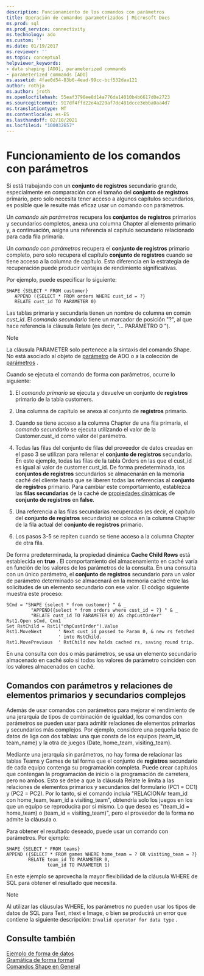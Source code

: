 ```yaml
---
description: Funcionamiento de los comandos con parámetros
title: Operación de comandos parametrizados | Microsoft Docs
ms.prod: sql
ms.prod_service: connectivity
ms.technology: ado
ms.custom: ''
ms.date: 01/19/2017
ms.reviewer: ''
ms.topic: conceptual
helpviewer_keywords:
- data shaping [ADO], parameterized commands
- parameterized commands [ADO]
ms.assetid: 4fae0d54-83b6-4ead-99cc-bcf532daa121
author: rothja
ms.author: jroth
ms.openlocfilehash: 55eaf3798ee8d14a776da14010b4b6617d0e2723
ms.sourcegitcommit: 917df4ffd22e4a229af7dc481dcce3ebba0aa4d7
ms.translationtype: MT
ms.contentlocale: es-ES
ms.lasthandoff: 02/10/2021
ms.locfileid: "100032657"
---
```

# <a name="operation-of-parameterized-commands"></a>Funcionamiento de los comandos con parámetros
Si está trabajando con un **conjunto de registros** secundario grande, especialmente en comparación con el tamaño del **conjunto de registros** primario, pero solo necesita tener acceso a algunos capítulos secundarios, es posible que le resulte más eficaz usar un comando con parámetros.  
  
 Un *comando sin parámetros* recupera los **conjuntos de registros** primarios y secundarios completos, anexa una columna Chapter al elemento primario y, a continuación, asigna una referencia al capítulo secundario relacionado para cada fila primaria.  
  
 Un *comando con parámetros* recupera el **conjunto de registros** primario completo, pero solo recupera el capítulo **conjunto de registros** cuando se tiene acceso a la columna de capítulo. Esta diferencia en la estrategia de recuperación puede producir ventajas de rendimiento significativas.  
  
 Por ejemplo, puede especificar lo siguiente:  
  
```  
SHAPE {SELECT * FROM customer}   
   APPEND ({SELECT * FROM orders WHERE cust_id = ?}   
   RELATE cust_id TO PARAMETER 0)  
```  
  
 Las tablas primaria y secundaria tienen un nombre de columna en común *cust_id*. El *comando secundario* tiene un marcador de posición "?", al que hace referencia la cláusula Relate (es decir, "... PARÁMETRO 0 ").  
  
> [!NOTE]
>  La cláusula PARAMETER solo pertenece a la sintaxis del comando Shape. No está asociado al objeto de [parámetro](../../reference/ado-api/parameter-object.md) de ADO o a la colección de [parámetros](../../reference/ado-api/parameters-collection-ado.md) .  
  
 Cuando se ejecuta el comando de forma con parámetros, ocurre lo siguiente:  
  
1.  El *comando primario* se ejecuta y devuelve un conjunto de **registros** primario de la tabla customers.  
  
2.  Una columna de capítulo se anexa al conjunto de **registros** primario.  
  
3.  Cuando se tiene acceso a la columna Chapter de una fila primaria, el *comando secundario* se ejecuta utilizando el valor de la Customer.cust_id como valor del parámetro.  
  
4.  Todas las filas del conjunto de filas del proveedor de datos creadas en el paso 3 se utilizan para rellenar el **conjunto de registros** secundario. En este ejemplo, todas las filas de la tabla Orders en las que el cust_id es igual al valor de customer.cust_id. De forma predeterminada, los **conjuntos de registros** secundarios se almacenarán en la memoria caché del cliente hasta que se liberen todas las referencias al **conjunto de registros** primario. Para cambiar este comportamiento, establezca las **filas secundarias** de la caché de [propiedades dinámicas](../../reference/ado-api/ado-dynamic-property-index.md) de **conjunto de registros** en **false**.  
  
5.  Una referencia a las filas secundarias recuperadas (es decir, el capítulo del **conjunto de registros** secundario) se coloca en la columna Chapter de la fila actual del **conjunto de registros** primario.  
  
6.  Los pasos 3-5 se repiten cuando se tiene acceso a la columna Chapter de otra fila.  
  
 De forma predeterminada, la propiedad dinámica **Cache Child Rows** está establecida en **true** . El comportamiento del almacenamiento en caché varía en función de los valores de los parámetros de la consulta. En una consulta con un único parámetro, el **conjunto de registros** secundario para un valor de parámetro determinado se almacenará en la memoria caché entre las solicitudes de un elemento secundario con ese valor. El código siguiente muestra este proceso:  
  
```  
SCmd = "SHAPE {select * from customer} " & _  
         "APPEND({select * from orders where cust_id = ?} " & _  
         "RELATE cust_id TO PARAMETER 0) AS chpCustOrder"  
Rst1.Open sCmd, Cnn1  
Set RstChild = Rst1("chpCustOrder").Value  
Rst1.MoveNext      ' Next cust_id passed to Param 0, & new rs fetched   
                   ' into RstChild.  
Rst1.MovePrevious  ' RstChild now holds cached rs, saving round trip.  
```  
  
 En una consulta con dos o más parámetros, se usa un elemento secundario almacenado en caché solo si todos los valores de parámetro coinciden con los valores almacenados en caché.  
  
## <a name="parameterized-commands-and-complex-parent-child-relations"></a>Comandos con parámetros y relaciones de elementos primarios y secundarios complejos  
 Además de usar comandos con parámetros para mejorar el rendimiento de una jerarquía de tipos de combinación de igualdad, los comandos con parámetros se pueden usar para admitir relaciones de elementos primarios y secundarios más complejos. Por ejemplo, considere una pequeña base de datos de liga con dos tablas: una que consta de los equipos (team_id, team_name) y la otra de juegos (Date, home_team, visiting_team).  
  
 Mediante una jerarquía sin parámetros, no hay forma de relacionar las tablas Teams y Games de tal forma que el conjunto de **registros** secundario de cada equipo contenga su programación completa. Puede crear capítulos que contengan la programación de inicio o la programación de carretera, pero no ambos. Esto se debe a que la cláusula Relate le limita a las relaciones de elementos primarios y secundarios del formulario (PC1 = CC1) y (PC2 = PC2). Por lo tanto, si el comando incluía "RELACIONAr team_id con home_team, team_id a visiting_team", obtendría solo los juegos en los que un equipo se reproducira por sí mismo. Lo que desea es "(team_id = home_team) o (team_id = visiting_team)", pero el proveedor de la forma no admite la cláusula o.  
  
 Para obtener el resultado deseado, puede usar un comando con parámetros. Por ejemplo:  
  
```  
SHAPE {SELECT * FROM teams}   
APPEND ({SELECT * FROM games WHERE home_team = ? OR visiting_team = ?}   
        RELATE team_id TO PARAMETER 0,   
               team_id TO PARAMETER 1)   
```  
  
 En este ejemplo se aprovecha la mayor flexibilidad de la cláusula WHERE de SQL para obtener el resultado que necesita.  
  
> [!NOTE]
>  Al utilizar las cláusulas WHERE, los parámetros no pueden usar los tipos de datos de SQL para Text, ntext e Image, o bien se producirá un error que contiene la siguiente descripción: `Invalid operator for data type` .  
  
## <a name="see-also"></a>Consulte también  
 [Ejemplo de forma de datos](./data-shaping-example.md)   
 [Gramática de forma formal](./formal-shape-grammar.md)   
 [Comandos Shape en General](./shape-commands-in-general.md)